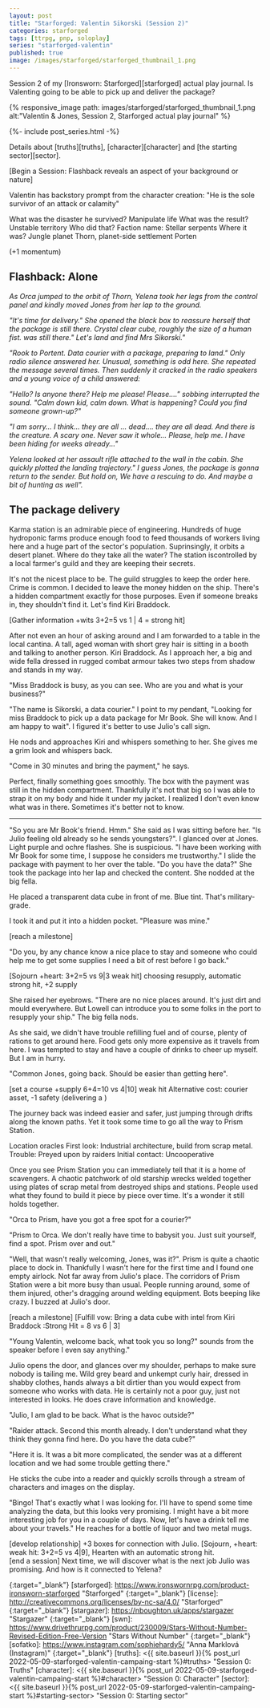 ```yaml
---
layout: post
title: "Starforged: Valentin Sikorski (Session 2)"
categories: starforged
tags: [ttrpg, pnp, soloplay]
series: "starforged-valentin"
published: true
image: /images/starforged/starforged_thumbnail_1.png
---
```


Session 2 of my [Ironsworn: Starforged][starforged] actual play journal. Is Valenting going to be able to pick up and deliver the package? 

{% responsive_image path: images/starforged/starforged_thumbnail_1.png alt:"Valentin & Jones, Session 2, Starforged actual play journal" %}

<!--more--> 

{%- include post_series.html -%}

Details about [truths][truths], [character][character] and [the starting sector][sector].

<aside>
[Begin a Session: Flashback reveals an aspect of your background or nature]

Valentin has backstory prompt from the character creation: "He is the sole survivor of an attack or calamity"

What was the disaster he survived? Manipulate life
What was the result? Unstable territory
Who did that? Faction name: Stellar serpents
Where it was? Jungle planet Thorn, planet-side settlement Porten

(+1 momentum)
</aside>

## Flashback: Alone

*As Orca jumped to the orbit of Thorn, Yelena took her legs from the control panel and kindly moved Jones from her lap to the ground.*

*"It's time for delivery." She opened the black box to reassure herself that the package is still there. Crystal clear cube, roughly the size of a human fist. was still there." Let's land and find Mrs Sikorski."*

*"Rook to Portent. Data courier with a package, preparing to land."* *Only radio silence answered her. Unusual, something is odd here. She repeated the message several times. Then suddenly it cracked in the radio speakers and a young voice of a child answered:*

*"Hello? Is anyone there? Help me please! Please...." sobbing interrupted the sound. "Calm down kid, calm down. What is happening? Could you find someone grown-up?"*

*"I am sorry... I think... they are all ... dead.... they are all dead. And there is the creature. A scary one. Never saw it whole... Please, help me. I have been hiding for weeks already..."*

*Yelena looked at her assault rifle attached to the wall in the cabin. She quickly plotted the landing trajectory." I guess Jones, the package is gonna return to the sender. But hold on, We have a rescuing to do. And maybe a bit of hunting as well".*

## The package delivery

Karma station is an admirable piece of engineering. Hundreds of huge hydroponic farms produce enough food to feed thousands of workers living here and a huge part of the sector's population. Suprinsingly, it orbits a desert planet. Where do they take all the water? The station iscontrolled by a local farmer's guild and they are keeping their secrets. 

It's not the nicest place to be. The guild struggles to keep the order here. Crime is common. I decided to leave the money hidden on the ship. There's a  hidden compartment exactly for those purposes. Even if someone breaks in, they shouldn't find it. Let's find Kiri Braddock.

<aside>[Gather information +wits 3+2=5 vs 1 | 4 = strong hit]</aside>

After not even an hour of asking around and I am forwarded to a table in the local cantina. A tall, aged woman with short grey hair is sitting in a booth and talking to another person. Kiri Braddock. As I approach her, a big and wide fella dressed in rugged combat armour takes two steps from shadow and stands in my way. 

"Miss Braddock is busy, as you can see. Who are you and what is your business?"

"The name is Sikorski, a data courier." I point to my pendant, "Looking for miss Braddock to pick up a data package for Mr Book. She will know. And I am happy to wait". I figured it's better to use Julio's call sign.

He nods and approaches Kiri and whispers something to her. She gives me a grim look and whispers back.

"Come in 30 minutes and bring the payment," he says.

Perfect, finally something goes smoothly. The box with the payment was still in the hidden compartment. Thankfully it's not that big so I was able to strap it on my body and hide it under my jacket. I realized I don't even know what was in there. Sometimes it's better not to know.

---

"So you are Mr Book's friend. Hmm." She said as I was sitting before her. "Is Julio feeling old already so he sends youngsters?". I glanced over at Jones. Light purple and ochre flashes. She is suspicious.
"I have been working with Mr Book for some time, I suppose he considers me trustworthy."
I slide the package with payment to her over the table.
"Do you have the data?"
She took the package into her lap and checked the content. She nodded at the big fella.

He placed a transparent data cube in front of me. Blue tint. That's military-grade.

I took it and put it into a hidden pocket. "Pleasure was mine."

<aside>[reach a milestone]</aside>

"Do you, by any chance know a nice place to stay and someone who could help me to get some supplies  I need a bit of rest before I go back."

<aside>[Sojourn +heart: 3+2=5 vs 9|3 weak hit] 
choosing resupply, automatic strong hit, +2 supply</aside>

She raised her eyebrows. "There are no nice places around. It's just dirt and mould everywhere. But Lowell can introduce you to some folks in the port to resupply your ship." The big fella nods.

As she said, we didn't have trouble refilling fuel and of course, plenty of rations to get around here. Food gets only more expensive as it travels from here. I was tempted to stay and have a couple of drinks to cheer up myself. But I am in hurry.

"Common Jones, going back. Should be easier than getting here".

<aside>[set a course +supply 6+4=10 vs 4|10] weak hit 
 Alternative cost: courier asset, -1 safety (delivering a )</aside>

The journey back was indeed easier and safer, just jumping through drifts along the known paths. Yet it took some time to go all the way to Prism Station.

<aside>
Location oracles
First look: Industrial architecture, build from scrap metal.
Trouble: Preyed upon by raiders
Initial contact: Uncooperative
</aside>

Once you see Prism Station you can immediately tell that it is a home of scavengers. A chaotic patchwork of old starship wrecks welded together using plates of scrap metal from destroyed ships and stations. People used what they found to build it piece by piece over time. It's a wonder it still holds together.

"Orca to Prism, have you got a free spot for a courier?"

"Prism to Orca. We don't really have time to babysit you. Just suit yourself, find a spot. Prism over and out."

"Well, that wasn't really welcoming, Jones, was it?". Prism is quite a chaotic place to dock in. Thankfully I wasn't here for the first time and I found one empty airlock. Not far away from Julio's place. The corridors of Prism Station were a bit more busy than usual. People running around, some of them injured, other's dragging around welding equipment. Bots beeping like crazy. I buzzed at Julio's door.

<aside>
[reach a milestone]
[Fulfill vow: Bring a data cube with intel from Kiri Braddock :Strong Hit = 8 vs 6 | 3]
</aside>

"Young Valentin, welcome back, what took you so long?" sounds from the speaker before I even say anything."

Julio opens the door, and glances over my shoulder, perhaps to make sure nobody is tailing me. Wild grey beard and unkempt curly hair, dressed in shabby clothes, hands always a bit dirtier than you would expect from someone who works with data. He is certainly not a poor guy, just not interested in looks. He does crave information and knowledge.

"Julio, I am glad to be back. What is the havoc outside?"

"Raider attack. Second this month already. I don't understand what they think they gonna find here. Do you have the data cube?"

"Here it is. It was a bit more complicated, the sender was at a different location and we had some trouble getting there."

He sticks the cube into a reader and quickly scrolls through a stream of characters and images on the display.

"Bingo! That's exactly what I was looking for. I'll have to spend some time analyzing the data, but this looks very promising. I might have a bit more interesting job for you in a couple of days. Now, let's have a drink tell me about your travels." He reaches for a bottle of liquor and two metal mugs. 

<aside>[develop relationship] +3 boxes for connection with Julio.
[Sojourn, +heart: weak hit: 3+2=5 vs 4|9], Hearten with an automatic strong hit.</aside>

<aside>[end a session]
Next time, we will discover what is the next job Julio was promising. And how is it connected to Yelena?
</aside>

[ironsworn]: <https://www.ironswornrpg.com/> "Ironsworn"
{:target="_blank"}
[starforged]: <https://www.ironswornrpg.com/product-ironsworn-starforged> "Starforged"
{:target="_blank"}
[license]: <http://creativecommons.org/licenses/by-nc-sa/4.0/> "Starforged"
{:target="_blank"}
[stargazer]: <https://nboughton.uk/apps/stargazer> "Stargazer"
{:target="_blank"}
[swn]: <https://www.drivethrurpg.com/product/230009/Stars-Without-Number-Revised-Edition-Free-Version> "Stars Without Number"
{:target="_blank"}
[sofatko]: <https://www.instagram.com/sophiehardy5/> "Anna Marklová (Instagram)"
{:target="_blank"}
[truths]: <{{ site.baseurl }}{% post_url 2022-05-09-starforged-valentin-campaing-start %}#truths> "Session 0: Truths"
[character]: <{{ site.baseurl }}{% post_url 2022-05-09-starforged-valentin-campaing-start %}#character> "Session 0: Character"
[sector]: <{{ site.baseurl }}{% post_url 2022-05-09-starforged-valentin-campaing-start %}#starting-sector> "Session 0: Starting sector"